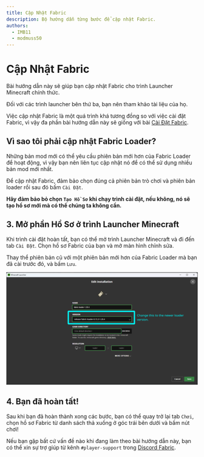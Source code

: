 ```yaml
---
title: Cập Nhật Fabric
description: Bộ hướng dẫn từng bước để cập nhật Fabric.
authors:
  - IMB11
  - modmuss50
---
```


# Cập Nhật Fabric

Bài hướng dẫn này sẽ giúp bạn cập nhật Fabric cho trình Launcher Minecraft chính thức.

Đối với các trình launcher bên thứ ba, bạn nên tham khảo tài liệu của họ.

Việc cập nhật Fabric là một quá trình khá tương đồng so với việc cài đặt Fabric, vì vậy đa phần bài hướng dẫn này sẽ giống với
bài [Cài Đặt Fabric](./installing-fabric.md).

## Vì sao tôi phải cập nhật Fabric Loader?

Những bản mod mới có thể yêu cầu phiên bản mới hơn của Fabric Loader để hoạt động, vì vậy bạn nên liên tục cập nhật nó để có thể sử dụng nhiều bản mod mới nhất.

<!-- Include steps from installing guide, no need to repeat them. -->

<!--@include: ./installing-fabric.md{12,41}-->

Để cập nhật Fabric, đảm bảo chọn đúng cả phiên bản trò chơi và phiên bản loader rồi sau đó bấm `Cài Đặt`.

**Hãy đảm bảo bỏ chọn `Tạo Hồ Sơ` khi chạy trình cài đặt, nếu không, nó sẽ tạo hồ sơ mới mà có thể chúng ta không cần.**

## 3. Mở phần Hồ Sơ ở trình Launcher Minecraft

Khi trình cài đặt hoàn tất, bạn có thể mở trình Launcher Minecraft và đi đến tab `Cài Đặt`. Chọn hồ sơ Fabric của bạn và mở màn hình chỉnh sửa.

Thay thể phiên bản cũ với một phiên bản mới hơn của Fabric Loader mà bạn đã cài trước đó, và bấm `Lưu`.

![Cập nhật phiên bản Fabric Loader ở trình Launcher Minecraft.](/assets/players/updating-fabric.png)

## 4. Bạn đã hoàn tất!

Sau khi bạn đã hoàn thành xong các bước, bạn có thể quay trở lại tab `Chơi`, chọn hồ sơ Fabric từ danh sách thả xuống ở góc trái bên dưới và bấm nút chơi!

Nếu bạn gặp bất cứ vấn đề nào khi đang làm theo bài hướng dẫn này, bạn có thể xin sự trợ giúp từ kênh `#player-support` trong [Discord Fabric](https://discord.gg/v6v4pMv).
